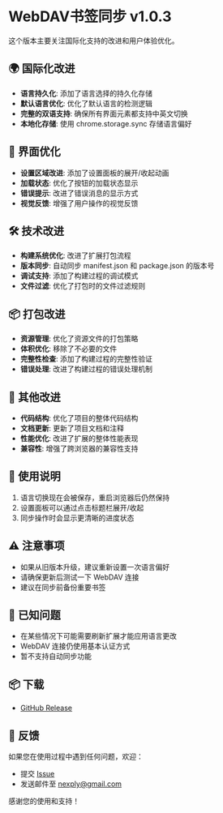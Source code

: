 # WebDAV书签同步 v1.0.3

这个版本主要关注国际化支持的改进和用户体验优化。

## 🌍 国际化改进
- **语言持久化**: 添加了语言选择的持久化存储
- **默认语言优化**: 优化了默认语言的检测逻辑
- **完整的双语支持**: 确保所有界面元素都支持中英文切换
- **本地化存储**: 使用 chrome.storage.sync 存储语言偏好

## 🎨 界面优化
- **设置区域改进**: 添加了设置面板的展开/收起动画
- **加载状态**: 优化了按钮的加载状态显示
- **错误提示**: 改进了错误消息的显示方式
- **视觉反馈**: 增强了用户操作的视觉反馈

## 🛠️ 技术改进
- **构建系统优化**: 改进了扩展打包流程
- **版本同步**: 自动同步 manifest.json 和 package.json 的版本号
- **调试支持**: 添加了构建过程的调试模式
- **文件过滤**: 优化了打包时的文件过滤规则

## 📦 打包改进
- **资源管理**: 优化了资源文件的打包策略
- **体积优化**: 移除了不必要的文件
- **完整性检查**: 添加了构建过程的完整性验证
- **错误处理**: 改进了构建过程的错误处理机制

## 🔧 其他改进
- **代码结构**: 优化了项目的整体代码结构
- **文档更新**: 更新了项目文档和注释
- **性能优化**: 改进了扩展的整体性能表现
- **兼容性**: 增强了跨浏览器的兼容性支持

## 📝 使用说明
1. 语言切换现在会被保存，重启浏览器后仍然保持
2. 设置面板可以通过点击标题栏展开/收起
3. 同步操作时会显示更清晰的进度状态

## ⚠️ 注意事项
- 如果从旧版本升级，建议重新设置一次语言偏好
- 请确保更新后测试一下 WebDAV 连接
- 建议在同步前备份重要书签

## 🐛 已知问题
- 在某些情况下可能需要刷新扩展才能应用语言更改
- WebDAV 连接仍使用基本认证方式
- 暂不支持自动同步功能

## 📦 下载
- [GitHub Release](https://github.com/nexply/bookmarksync/releases/tag/v1.0.3)

## 🙏 反馈
如果您在使用过程中遇到任何问题，欢迎：
- 提交 [Issue](https://github.com/nexply/bookmarksync/issues)
- 发送邮件至 nexply@gmail.com

感谢您的使用和支持！ 